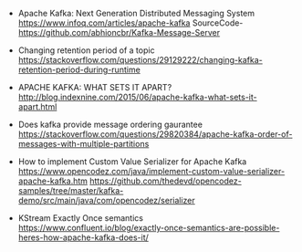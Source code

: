 * Apache Kafka: Next Generation Distributed Messaging System \
https://www.infoq.com/articles/apache-kafka
SourceCode- https://github.com/abhioncbr/Kafka-Message-Server

* Changing retention period of a topic \
https://stackoverflow.com/questions/29129222/changing-kafka-retention-period-during-runtime

* APACHE KAFKA: WHAT SETS IT APART? \
http://blog.indexnine.com/2015/06/apache-kafka-what-sets-it-apart.html

* Does kafka provide message ordering gaurantee \
https://stackoverflow.com/questions/29820384/apache-kafka-order-of-messages-with-multiple-partitions

* How to implement Custom Value Serializer for Apache Kafka \
https://www.opencodez.com/java/implement-custom-value-serializer-apache-kafka.htm
https://github.com/thedevd/opencodez-samples/tree/master/kafka-demo/src/main/java/com/opencodez/serializer

* KStream Exactly Once semantics \
https://www.confluent.io/blog/exactly-once-semantics-are-possible-heres-how-apache-kafka-does-it/

